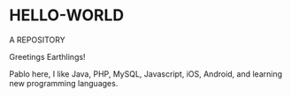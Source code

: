 # HELLO-WORLD
A REPOSITORY

Greetings Earthlings!

Pablo here, I like Java, PHP, MySQL, Javascript, iOS, Android, and learning new programming languages.
